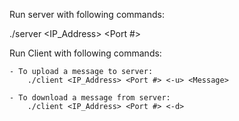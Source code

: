 Run server with following commands:

./server <IP_Address> <Port #>

Run Client with following commands:

	- To upload a message to server:
		./client <IP_Address> <Port #> <-u> <Message>

	- To download a message from server:
		./client <IP_Address> <Port #> <-d>